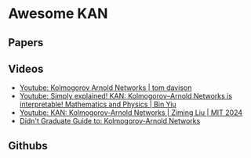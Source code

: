 # Awesome KAN

## Papers

## Videos
* [Youtube: Kolmogorov Arnold Networks | tom davison](https://www.youtube.com/watch?v=P8uJL60JNpc)
* [Youtube: Simply explained! KAN: Kolmogorov–Arnold Networks is interpretable! Mathematics and Physics | Bin Yiu](https://www.youtube.com/watch?v=q8qFYMycNKE)
* [Youtube: KAN: Kolmogorov-Arnold Networks | Ziming Liu | MIT 2024](https://www.youtube.com/watch?v=ljgaYuYAQyY)
* [Didn't Graduate Guide to: Kolmogorov-Arnold Networks](https://www.youtube.com/watch?v=3XAW0kqbH2Q)
## Githubs
